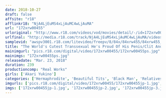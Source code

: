 ```yaml
---
date: 2018-10-27
draft: false
affsite: "r18"
afflinkr18: "NjA4LjEuMS4xLjAuMC4wLjAuMA"
url: "172xrw00455"
urloriginal: "http://www.r18.com/videos/vod/movies/detail/-/id=172xrw00455"
urlfinal: "http://media.r18.com/track/NjA4LjEuMS4xLjAuMC4wLjAuMA/videos/vod/movies/detail/-/id=172xrw00455"
samplevid: "awspv3001.r18.com/litevideo/freepv/8/84x/84xrw455/84xrw455_dmb_w.mp4"
title: "The World's Cutest Transsexual He's Proud Of His Penis/Clit And He's Using It To Fuck Anybody, Man Or Woman! 4 Hours Akari Yukino"
mainimgurl: "pics.r18.com/digital/video/172xrw00455/172xrw00455ps.jpg"
mainimgs: "172xrw00455ps.jpg"
releasedate: "Mar. 23, 2018"
duration: 239
productioncomp: "Real Works"
girls: ['Akari Yukino']
categories: ['Hermaphrodite', 'Beautiful Tits', 'Black Man', 'Relatives', 'Picking Up Girls', 'Shemale', 'Featured Actress', 'Creampie', 'Anal Play', 'Compilation']
imgurls: ['pics.r18.com/digital/video/172xrw00455/172xrw00455jp-1.jpg', 'pics.r18.com/digital/video/172xrw00455/172xrw00455jp-2.jpg', 'pics.r18.com/digital/video/172xrw00455/172xrw00455jp-3.jpg', 'pics.r18.com/digital/video/172xrw00455/172xrw00455jp-4.jpg', 'pics.r18.com/digital/video/172xrw00455/172xrw00455jp-5.jpg', 'pics.r18.com/digital/video/172xrw00455/172xrw00455jp-6.jpg', 'pics.r18.com/digital/video/172xrw00455/172xrw00455jp-7.jpg', 'pics.r18.com/digital/video/172xrw00455/172xrw00455jp-8.jpg', 'pics.r18.com/digital/video/172xrw00455/172xrw00455jp-9.jpg', 'pics.r18.com/digital/video/172xrw00455/172xrw00455jp-10.jpg', 'pics.r18.com/digital/video/172xrw00455/172xrw00455jp-11.jpg', 'pics.r18.com/digital/video/172xrw00455/172xrw00455jp-12.jpg', 'pics.r18.com/digital/video/172xrw00455/172xrw00455jp-13.jpg', 'pics.r18.com/digital/video/172xrw00455/172xrw00455jp-14.jpg', 'pics.r18.com/digital/video/172xrw00455/172xrw00455jp-15.jpg', 'pics.r18.com/digital/video/172xrw00455/172xrw00455jp-16.jpg', 'pics.r18.com/digital/video/172xrw00455/172xrw00455jp-17.jpg', 'pics.r18.com/digital/video/172xrw00455/172xrw00455jp-18.jpg', 'pics.r18.com/digital/video/172xrw00455/172xrw00455jp-19.jpg', 'pics.r18.com/digital/video/172xrw00455/172xrw00455jp-20.jpg']
imgs: ['172xrw00455jp-1.jpg', '172xrw00455jp-2.jpg', '172xrw00455jp-3.jpg', '172xrw00455jp-4.jpg', '172xrw00455jp-5.jpg', '172xrw00455jp-6.jpg', '172xrw00455jp-7.jpg', '172xrw00455jp-8.jpg', '172xrw00455jp-9.jpg', '172xrw00455jp-10.jpg', '172xrw00455jp-11.jpg', '172xrw00455jp-12.jpg', '172xrw00455jp-13.jpg', '172xrw00455jp-14.jpg', '172xrw00455jp-15.jpg', '172xrw00455jp-16.jpg', '172xrw00455jp-17.jpg', '172xrw00455jp-18.jpg', '172xrw00455jp-19.jpg', '172xrw00455jp-20.jpg']
---
```

